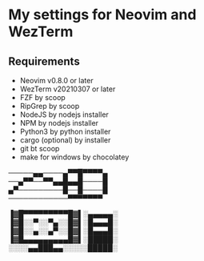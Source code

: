 # My settings for Neovim and WezTerm

## Requirements 

- Neovim v0.8.0 or later
- WezTerm v20210307 or later
- FZF by scoop
- RipGrep by scoop
- NodeJS by nodejs installer
- NPM by nodejs installer
- Python3 by python installer
- cargo (optional) by installer
- git bt scoop
- make for windows by chocolatey

─────▄▄────▄▀▀█▀▀▀▀▄   
──▄▀▀──▀▀▄▄█▄▄█────█   
▄▀─────────█──█────█   
────────────▀▀▀▀▀▀▀   


▐▓█▀▀▀▀▀▀▀▀▀█▓▌░▄▄▄▄▄░  
▐▓█░░▀░░▀▄░░█▓▌░█▄▄▄█░  
▐▓█░░▄░░▄▀░░█▓▌░█▄▄▄█░  
▐▓█▄▄▄▄▄▄▄▄▄█▓▌░█████░  
░░░░▄▄███▄▄░░░░░█████░